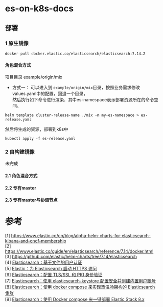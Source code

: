 # es-on-k8s-docs
## 部署
### 1 原生镜像
```
docker pull docker.elastic.co/elasticsearch/elasticsearch:7.14.2
```

#### 角色混合方式   
项目目录 example/origin/mix

* 方式一：
可以进入到 `example/origin/mix`目录，按照业务需求修改values.yaml中的配置，回退一个目录，   
 然后执行如下命令进行渲染，其中es-namespace表示部署资源所在的命令空间。
```
helm template cluster-release-name ./mix -n my-es-namespace > es-release.yaml
```
然后将生成的资源，部署到k8s中    
```
kubectl apply -f es-release.yaml     
```

### 2 自构建镜像
 未完成  
#### 2.1 角色混合方式
 
#### 2.2 专有master  


#### 2.3 专有master与协调节点  


# 参考 
[1] https://www.elastic.co/cn/blog/alpha-helm-charts-for-elasticsearch-kibana-and-cncf-membership    
[2] https://www.elastic.co/guide/en/elasticsearch/reference/7.14/docker.html    
[3] https://github.com/elastic/helm-charts/tree/7.14/elasticsearch       
[4] [Elasticsearch：基于文件的用户认证](https://elasticstack.blog.csdn.net/article/details/128341242)    
[5] [Elastic：为 Elasticsearch 启动 HTTPS 访问](https://elasticstack.blog.csdn.net/article/details/105044365)     
[6] [Elasticsearch：配置 TLS/SSL 和 PKI 身份验证](https://elasticstack.blog.csdn.net/article/details/120568128)    
[7] [Elasticsearch：使用 elasticsearch-keystore 配置安全并创建内置用户账号](https://elasticstack.blog.csdn.net/article/details/113172420)     
[8] [Elasticsearch：使用 docker compose 来实现热温冷架构的 Elasticsearch 集群](https://elasticstack.blog.csdn.net/article/details/127896705)    
[9] [Elasticsearch：使用 Docker compose 来一键部署 Elastic Stack 8.x](https://elasticstack.blog.csdn.net/article/details/123958356)    
